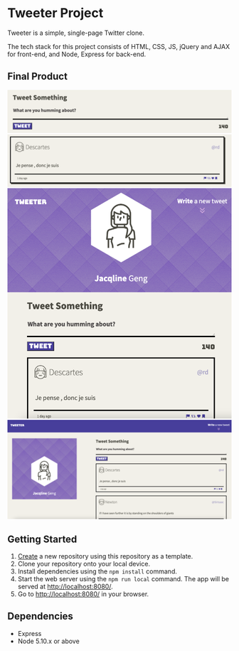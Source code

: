 # Tweeter Project

Tweeter is a simple, single-page Twitter clone.

The tech stack for this project consists of HTML, CSS, JS, jQuery and AJAX for front-end, and Node, Express for back-end.

## Final Product
!["Screenshot of tweet compose box"](https://github.com/jacqlinegeng/tweeter/blob/master/tweet%20compose%20box.png?raw=true)
!["Screenshot of tweets"](https://github.com/jacqlinegeng/tweeter/blob/master/tweet%20screenshot.png?raw=true)
!["Screenshot of tweeter in tablet mode"](https://github.com/jacqlinegeng/tweeter/blob/master/tweeter%20table%20mode.png?raw=true)
!["Screenshot of tweeter in desktop mode"](https://github.com/jacqlinegeng/tweeter/blob/master/tweeter%20desktop%20mode.png?raw=true)

## Getting Started

1. [Create](https://docs.github.com/en/repositories/creating-and-managing-repositories/creating-a-repository-from-a-template) a new repository using this repository as a template.
2. Clone your repository onto your local device.
3. Install dependencies using the `npm install` command.
3. Start the web server using the `npm run local` command. The app will be served at <http://localhost:8080/>.
4. Go to <http://localhost:8080/> in your browser.

## Dependencies

- Express
- Node 5.10.x or above
